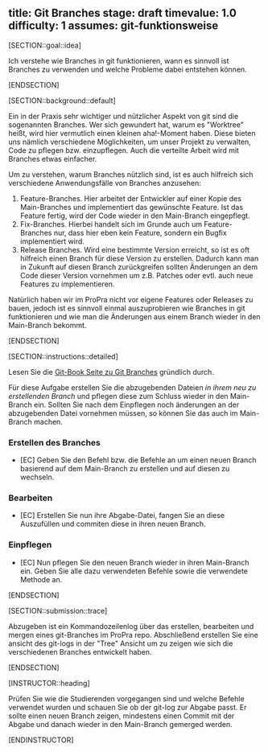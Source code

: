 title: Git Branches
stage: draft
timevalue: 1.0
difficulty: 1
assumes: git-funktionsweise
---

[SECTION::goal::idea]

Ich verstehe wie Branches in git funktionieren, wann es sinnvoll ist Branches zu verwenden und 
welche Probleme dabei entstehen können.

[ENDSECTION]

[SECTION::background::default]

Ein in der Praxis sehr wichtiger und nützlicher Aspekt von git sind die sogenannten Branches. 
Wer sich gewundert hat, warum es "Worktree" heißt, wird hier vermutlich einen kleinen aha!-Moment 
haben. Diese bieten uns nämlich verschiedene Möglichkeiten, um unser Projekt zu verwalten,  
Code zu pflegen bzw. einzupflegen. Auch die verteilte Arbeit wird mit Branches etwas einfacher.

Um zu verstehen, warum Branches nützlich sind, ist es auch hilfreich sich verschiedene 
Anwendungsfälle von Branches anzusehen: 

1. Feature-Branches. Hier arbeitet der Entwickler auf einer Kopie des Main-Branches 
   und implementiert das gewünschte Feature. Ist das Feature fertig, wird der Code wieder in den 
   Main-Branch eingepflegt.
2. Fix-Branches. Hierbei handelt sich im Grunde auch um Feature-Branches nur, dass hier eben 
   kein Feature, sondern ein Bugfix implementiert wird.
3. Release Branches. Wird eine bestimmte Version erreicht, so ist es oft hilfreich einen Branch 
   für diese Version zu erstellen. Dadurch kann man in Zukunft auf diesen Branch zurückgreifen 
   sollten Änderungen an dem Code dieser Version vornehmen um z.B. Patches oder evtl. auch neue 
   Features zu implementieren.

Natürlich haben wir im ProPra nicht vor eigene Features oder Releases zu bauen, jedoch ist es 
sinnvoll einmal auszuprobieren wie Branches in git funktionieren und wie man die Änderungen aus 
einem Branch wieder in den Main-Branch bekommt.

[ENDSECTION]

[SECTION::instructions::detailed]

Lesen Sie die [Git-Book Seite zu Git Branches](https://git-scm.com/book/en/v2/Git-Branching-Branches-in-a-Nutshell) 
gründlich durch.

Für diese Aufgabe erstellen Sie die abzugebenden Dateien *in ihrem neu zu erstellenden Branch* und 
pflegen diese zum Schluss wieder in den Main-Branch ein. Sollten Sie nach dem Einpflegen noch 
änderungen an der abzugebenden Datei vornehmen müssen, so können Sie das auch im Main-Branch machen.

### Erstellen des Branches

- [EC] Geben Sie den Befehl bzw. die Befehle an um einen neuen Branch basierend auf dem 
  Main-Branch zu erstellen und auf diesen zu wechseln.

### Bearbeiten 

- [EC] Erstellen Sie nun ihre Abgabe-Datei, fangen Sie an diese Auszufüllen und commiten diese in 
  ihren neuen Branch.

### Einpflegen

- [EC] Nun pflegen Sie den neuen Branch wieder in ihren Main-Branch ein. Geben Sie alle dazu 
  verwendeten Befehle sowie die verwendete Methode an.

[ENDSECTION]

[SECTION::submission::trace]

Abzugeben ist ein Kommandozeilenlog über das erstellen, bearbeiten und mergen eines git-Branches 
im ProPra repo. Abschließend erstellen Sie eine ansicht des git-logs in der "Tree" Ansicht um zu 
zeigen wie sich die verschiedenen Branches entwickelt haben.

[ENDSECTION]

[INSTRUCTOR::heading]

Prüfen Sie wie die Studierenden vorgegangen sind und welche Befehle verwendet wurden und schauen 
Sie ob der git-log zur Abgabe passt. Er sollte einen neuen Branch zeigen, mindestens einen 
Commit mit der Abgabe und danach wieder in den Main-Branch gemerged werden. 

[ENDINSTRUCTOR]
